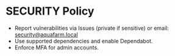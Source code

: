 # SECURITY Policy

- Report vulnerabilities via Issues (private if sensitive) or email: security@aquafarm.local
- Use supported dependencies and enable Dependabot.
- Enforce MFA for admin accounts.
